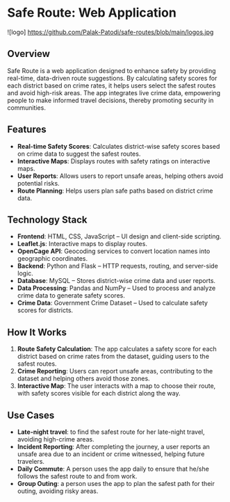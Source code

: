# Safe Route: Web Application
![logo] https://github.com/Palak-Patodi/safe-routes/blob/main/logos.jpg

## Overview
Safe Route is a web application designed to enhance  safety by providing real-time, data-driven route suggestions. By calculating safety scores for each district based on crime rates, it helps users select the safest routes and avoid high-risk areas. The app integrates live crime data, empowering people to make informed travel decisions, thereby promoting security in communities.

## Features
- **Real-time Safety Scores**: Calculates district-wise safety scores based on crime data to suggest the safest routes.
- **Interactive Maps**: Displays routes with safety ratings on interactive maps.
- **User Reports**: Allows users to report unsafe areas, helping others avoid potential risks.
- **Route Planning**: Helps users plan safe paths based on district crime data.

## Technology Stack
- **Frontend**: HTML, CSS, JavaScript – UI design and client-side scripting.
- **Leaflet.js**: Interactive maps to display routes.
- **OpenCage API**: Geocoding services to convert location names into geographic coordinates.
- **Backend**: Python and Flask – HTTP requests, routing, and server-side logic.
- **Database**: MySQL – Stores district-wise crime data and user reports.
- **Data Processing**: Pandas and NumPy – Used to process and analyze crime data to generate safety scores.
- **Crime Data**: Government Crime Dataset – Used to calculate safety scores for districts.

## How It Works
1. **Route Safety Calculation**: The app calculates a safety score for each district based on crime rates from the dataset, guiding users to the safest routes.
2. **Crime Reporting**: Users can report unsafe areas, contributing to the dataset and helping others avoid those zones.
3. **Interactive Map**: The user interacts with a map to choose their route, with safety scores visible for each district along the way.

## Use Cases
- **Late-night travel**: to find the safest route for her late-night travel, avoiding high-crime areas.
- **Incident Reporting**: After completing the journey, a user reports an unsafe area due to an incident or crime witnessed, helping future travelers.
- **Daily Commute**: A person uses the app daily to ensure that he/she follows the safest route to and from work.
- **Group Outing**: a person uses the app to plan the safest path for their outing, avoiding risky areas.
